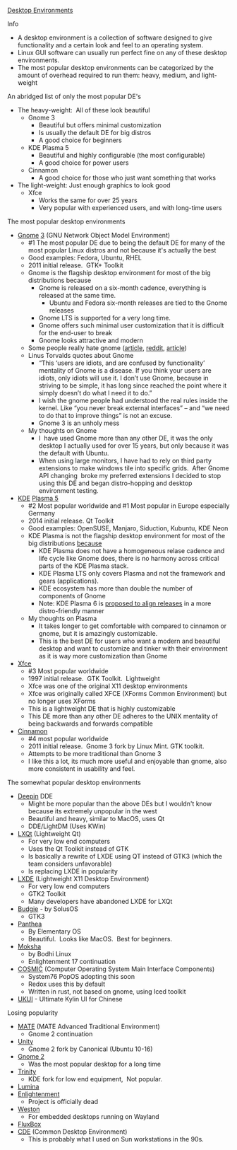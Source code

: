 
[Desktop Environments](https://en.wikipedia.org/wiki/Comparison_of_X_Window_System_desktop_environments)

Info

- A desktop environment is a collection of software designed to give functionality and a certain look and feel to an operating system.
- Linux GUI software can usually run perfect fine on any of these desktop environments.
- The most popular desktop environments can be categorized by the amount of overhead required to run them: heavy, medium, and light-weight

An abridged list of only the most popular DE's

- The heavy-weight:  All of these look beautiful
    - Gnome 3
        - Beautiful but offers minimal customization
        - Is usually the default DE for big distros
        - A good choice for beginners
    - KDE Plasma 5
        - Beautiful and highly configurable (the most configurable)
        - A good choice for power users
    - Cinnamon
        - A good choice for those who just want something that works
- The light-weight: Just enough graphics to look good 
    - Xfce
        - Works the same for over 25 years
        - Very popular with experienced users, and with long-time users

The most popular desktop environments

- [Gnome](https://www.gnome.org/) [3](https://en.wikipedia.org/wiki/GNOME#GNOME_3) (GNU Network Object Model Environment)
    - #1 The most popular DE due to being the default DE for many of the most popular Linux distros and not because it's actually the best
    - Good examples: Fedora, Ubuntu, RHEL
    - 2011 initial release.  GTK+ Toolkit
    - Gnome is the flagship desktop environment for most of the big distributions because
        - Gnome is released on a six-month cadence, everything is released at the same time.
            - Ubuntu and Fedora six-month releases are tied to the Gnome releases
        - Gnome LTS is supported for a very long time.
        - Gnome offers such minimal user customization that it is difficult for the end-user to break
        - Gnome looks attractive and modern
    - Some people really hate gnome ([article](https://medium.com/%40fulalas/gnome-linux-a-complete-disaster-feb27b13a5c2), [reddit](https://www.reddit.com/r/linuxmasterrace/comments/pxstui/why_is_gnome_hated/), [article](https://www.theregister.com/2011/08/05/linus_slams_gnome_three/))
    - Linus Torvalds quotes about Gnome
        - “This ‘users are idiots, and are confused by functionality’ mentality of Gnome is a disease. If you think your users are idiots, only idiots will use it. I don’t use Gnome, because in striving to be simple, it has long since reached the point where it simply doesn’t do what I need it to do.”
        - I wish the gnome people had understood the real rules inside the kernel. Like “you never break external interfaces” – and “we need to do that to improve things” is not an excuse.
        - Gnome 3 is an unholy mess
    - My thoughts on Gnome
        - I  have used Gnome more than any other DE, it was the only desktop I actually used for over 15 years, but only because it was the default with Ubuntu.  
        - When using large monitors, I have had to rely on third party extensions to make windows tile into specific grids.  After Gnome API changing  broke my preferred extensions I decided to stop using this DE and began distro-hopping and desktop environment testing.
- [KDE](https://kde.org/) [Plasma 5](https://en.wikipedia.org/wiki/KDE_Plasma_5)
    - #2 Most popular worldwide and #1 Most popular in Europe especially Germany
    - 2014 initial release. Qt Toolkit
    - Good examples: OpenSUSE, Manjaro, Siduction, Kubuntu, KDE Neon
    - KDE Plasma is not the flagship desktop environment for most of the big distributions [because](https://www.reddit.com/r/linux/comments/x8m0bt/why_do_none_of_the_major_distros_have_kde_plasma/)
        - KDE Plasma does not have a homogeneous relase cadence and life cycle like Gnome does, there is no harmony across critical parts of the KDE Plasma stack.  
        - KDE Plasma LTS only covers Plasma and not the framework and gears (applications).  
        - KDE ecosystem has more than double the number of components of Gnome
        - Note: KDE Plasma 6 is [proposed to align releases](https://community.kde.org/Schedules/Plasma_6) in a more distro-friendly manner
    - My thoughts on Plasma
        - It takes longer to get comfortable with compared to cinnamon or gnome, but it is amazingly customizable.  
        - This is the best DE for users who want a modern and beautiful desktop and want to customize and tinker with their environment as it is way more customization than Gnome
- [Xfce](https://xfce.org/)
    - #3 Most popular worldwide
    - 1997 initial release.  GTK Toolkit.  Lightweight
    - Xfce was one of the original X11 desktop environments
    - Xfce was originally called XFCE (XForms Common Environment) but no longer uses XForms
    - This is a lightweight DE that is highly customizable
    - This DE more than any other DE adheres to the UNIX mentality of being backwards and forwards compatible
- [Cinnamon](https://en.wikipedia.org/wiki/Cinnamon_%28desktop_environment%29)
    - #4 most popular worldwide
    - 2011 initial release.  Gnome 3 fork by Linux Mint. GTK toolkit.
    - Attempts to be more traditional than Gnome 3
    - I like this a lot, its much more useful and enjoyable than gnome, also more consistent in usability and feel. 

The somewhat popular desktop environments

- [Deepin](https://www.deepin.org/en/) DDE
    - Might be more popular than the above DEs but I wouldn't know because its extremely unpopular in the west
    - Beautiful and heavy, similar to MacOS, uses Qt
    - DDE/LightDM (Uses KWin)
- [LXQt](https://lxqt-project.org/) (Lightweight Qt)
    - For very low end computers
    - Uses the Qt Toolkit instead of GTK
    - Is basically a rewrite of LXDE using QT instead of GTK3 (which the team considers unfavorable)
    - Is replacing LXDE in popularity
- [LXDE](http://www.lxde.org/) (Lightweight X11 Desktop Environment)
    - For very low end computers
    - GTK2 Toolkit
    - Many developers have abandoned LXDE for LXQt
- [Budgie](https://en.wikipedia.org/wiki/Budgie_%28desktop_environment%29) - by SolusOS
    - GTK3
- [Panthea](https://elementary.io/)
    - By Elementary OS
    - Beautiful.  Looks like MacOS.  Best for beginners.
- [Moksha](https://www.bodhilinux.com/moksha-desktop/)
    - by Bodhi Linux
    - Enlightenment 17 continuation
- [COSMIC](https://github.com/pop-os/cosmic) (Computer Operating System Main Interface Components)
    - System76 PopOS adopting this soon
    - Redox uses this by default
    - Written in rust, not based on gnome, using Iced toolkit
- [UKUI](https://www.ukui.org/) - Ultimate Kylin UI for Chinese

Losing popularity

- [MATE](https://mate-desktop.com/) (MATE Advanced Traditional Environment)
    - Gnome 2 continuation
- [Unity](https://en.wikipedia.org/wiki/Unity_%28user_interface%29) 
    - Gnome 2 fork by Canonical (Ubuntu 10-16)
- [Gnome 2](https://en.wikipedia.org/wiki/GNOME#GNOME_2) 
    - Was the most popular desktop for a long time
- [Trinity](https://www.trinitydesktop.org/)
    - KDE fork for low end equipment,  Not popular.
- [Lumina](https://lumina-desktop.org/)
- [Enlightenment](https://www.enlightenment.org/)
    - Project is officially dead
- [Weston](https://wayland.freedesktop.org/) 
    - For embedded desktops running on Wayland
- [FluxBox](http://fluxbox.org/) 
- [CDE](https://en.wikipedia.org/wiki/Common_Desktop_Environment) (Common Desktop Environment)
    - This is probably what I used on Sun workstations in the 90s. 
